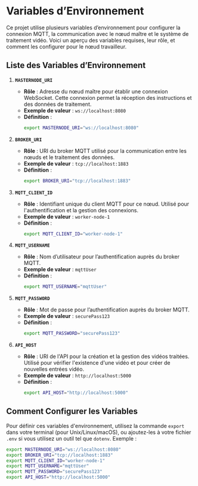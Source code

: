 # Variables d’Environnement

Ce projet utilise plusieurs variables d’environnement pour configurer la connexion MQTT, la communication avec le nœud maître et le système de traitement vidéo. Voici un aperçu des variables requises, leur rôle, et comment les configurer pour le nœud travailleur.

## Liste des Variables d’Environnement

1. **`MASTERNODE_URI`**  
   - **Rôle** : Adresse du nœud maître pour établir une connexion WebSocket. Cette connexion permet la réception des instructions et des données de traitement.
   - **Exemple de valeur** : `ws://localhost:8080`
   - **Définition** :
     ```bash
     export MASTERNODE_URI="ws://localhost:8080"
     ```

2. **`BROKER_URI`**  
   - **Rôle** : URI du broker MQTT utilisé pour la communication entre les nœuds et le traitement des données.
   - **Exemple de valeur** : `tcp://localhost:1883`
   - **Définition** :
     ```bash
     export BROKER_URI="tcp://localhost:1883"
     ```

3. **`MQTT_CLIENT_ID`**  
   - **Rôle** : Identifiant unique du client MQTT pour ce nœud. Utilisé pour l'authentification et la gestion des connexions.
   - **Exemple de valeur** : `worker-node-1`
   - **Définition** :
     ```bash
     export MQTT_CLIENT_ID="worker-node-1"
     ```

4. **`MQTT_USERNAME`**  
   - **Rôle** : Nom d’utilisateur pour l’authentification auprès du broker MQTT.
   - **Exemple de valeur** : `mqttUser`
   - **Définition** :
     ```bash
     export MQTT_USERNAME="mqttUser"
     ```

5. **`MQTT_PASSWORD`**  
   - **Rôle** : Mot de passe pour l’authentification auprès du broker MQTT.
   - **Exemple de valeur** : `securePass123`
   - **Définition** :
     ```bash
     export MQTT_PASSWORD="securePass123"
     ```

6. **`API_HOST`**  
   - **Rôle** : URI de l'API pour la création et la gestion des vidéos traitées. Utilisé pour vérifier l'existence d'une vidéo et pour créer de nouvelles entrées vidéo.
   - **Exemple de valeur** : `http://localhost:5000`
   - **Définition** :
     ```bash
     export API_HOST="http://localhost:5000"
     ```

## Comment Configurer les Variables

Pour définir ces variables d'environnement, utilisez la commande `export` dans votre terminal (pour Unix/Linux/macOS), ou ajoutez-les à votre fichier `.env` si vous utilisez un outil tel que `dotenv`. Exemple :

```bash
export MASTERNODE_URI="ws://localhost:8080"
export BROKER_URI="tcp://localhost:1883"
export MQTT_CLIENT_ID="worker-node-1"
export MQTT_USERNAME="mqttUser"
export MQTT_PASSWORD="securePass123"
export API_HOST="http://localhost:5000"
